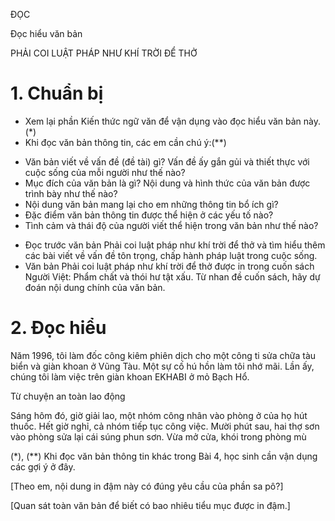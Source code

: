 ĐỌC

Đọc hiểu văn bản

PHẢI COI LUẬT PHÁP
NHƯ KHÍ TRỜI ĐỂ THỞ

# 1. Chuẩn bị

- Xem lại phần Kiến thức ngữ văn để vận dụng vào đọc hiểu văn bản này.(*)
- Khi đọc văn bản thông tin, các em cần chú ý:(**)
+ Văn bản viết về vấn đề (đề tài) gì? Vấn đề ấy gắn gủi và thiết thực với cuộc sống của mỗi người như thế nào?
+ Mục đích của văn bản là gì? Nội dung và hình thức của văn bản được trình bày như thế nào?
+ Nội dung văn bản mang lại cho em những thông tin bổ ích gì?
+ Đặc điểm văn bản thông tin được thể hiện ở các yếu tố nào?
+ Tình cảm và thái độ của người viết thể hiện trong văn bản như thế nào?
- Đọc trước văn bản Phải coi luật pháp như khí trời để thở và tìm hiểu thêm các bài viết về vấn đề tôn trọng, chấp hành pháp luật trong cuộc sống.
- Văn bản Phải coi luật pháp như khí trời để thở được in trong cuốn sách Người Việt: Phẩm chất và thói hư tật xấu. Từ nhan đề cuốn sách, hãy dự đoán nội dung chính của văn bản.

# 2. Đọc hiểu

Năm 1996, tôi làm đốc công kiêm phiên dịch cho một công ti sửa chữa tàu biển và giàn khoan ở Vũng Tàu. Một sự cố hú hồn làm tôi nhớ mãi. Lần ấy, chúng tôi làm việc trên giàn khoan EKHABI ở mỏ Bạch Hổ.

Từ chuyện an toàn lao động

Sáng hôm đó, giờ giải lao, một nhóm công nhân vào phòng ở của họ hút thuốc. Hết giờ nghỉ, cả nhóm tiếp tục công việc. Mười phút sau, hai thợ sơn vào phòng sửa lại cái súng phun sơn. Vừa mở cửa, khói trong phòng mù

(*), (**) Khi đọc văn bản thông tin khác trong Bài 4, học sinh cần vận dụng các gợi ý ở đây.

[Theo em, nội dung in đậm này có đúng yêu cầu của phần sa pô?]

[Quan sát toàn văn bản để biết có bao nhiêu tiểu mục được in đậm.]